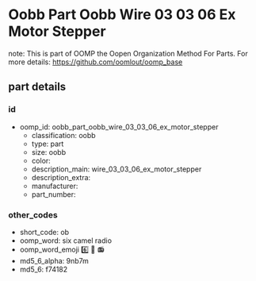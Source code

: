 # Oobb Part Oobb Wire 03 03 06 Ex Motor Stepper  

note: This is part of OOMP the Oopen Organization Method For Parts. For more details: https://github.com/oomlout/oomp_base

##  part details





### id
* oomp_id: oobb_part_oobb_wire_03_03_06_ex_motor_stepper
  * classification: oobb
  * type: part
  * size: oobb
  * color: 
  * description_main: wire_03_03_06_ex_motor_stepper
  * description_extra: 
  * manufacturer: 
  * part_number: 

### other_codes
* short_code: ob
* oomp_word: six camel radio
* oomp_word_emoji :six: :camel: :radio:
* md5_6_alpha: 9nb7m
* md5_6: f74182